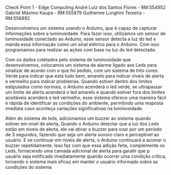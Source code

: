 Check Point 1 - Edge Computing
André Luiz dos Santos Flores - RM:554952
Gabriel Máximo Kaupa - RM:555879
Guilherme Lunghini Teixeira - RM:556892

Desenvolvemos um sistema usando o Arduino, que é capaz de capturar informações sobre a luminosidade. Para fazer isso, utilizamos um sensor de luminosidade conectado ao Arduino, esse sensor detecta a luz do led e manda essa informação como um sinal elétrico para o Arduino. Com isso programamos para realizar as ações com base na luz do led detectada.

Com os dados coletados pelo sistema de luminosidade que desenvolvemos, colocamos um sistema de alarme ligado aos Leds para sinalizar de acordo com o que foi pedido, com um sistema de três cores: Verde para indicar que está tudo bem, amarelo para indicar níveis de alerta e vermelho para indicar problemas. Quando estiver dentro dos limites estipulados como normais, o Arduino acenderá o led verde, se ultrapassar um limite de alerta acenderá o led amarelo e quando estiver fora dos limites aceitáveis acenderá o led vermelho, esse sistema oferece uma maneira fácil e rápida de identificar as condições do ambiente, permitindo uma resposta imediata caso aconteça variações significativas na luminosidade.


Além do sistema de leds, adicionamos um buzzer ao sistema quando estiver em nível de alerta, Quando o Arduino detectar que a luz dos Leds estão em níveis de alerta, ele vai ativar o buzzer para soar por um período de 3 segundos, fazendo que seja um alerta sonoro claro e perceptível ao usuário. E se continuar em níveis de alerta, o Arduino continuará a acionar o buzzer repetidamente.
Isso faz com que essa adição feita, complemente os Leds, fornecendo uma camada adicional de alerta para garatir que p usuário seja notificado imediatamente quando ocorrer uma condição critica, tornando o sistema mais eficaz em manter o usuário informado sobre as condições do sistema.
